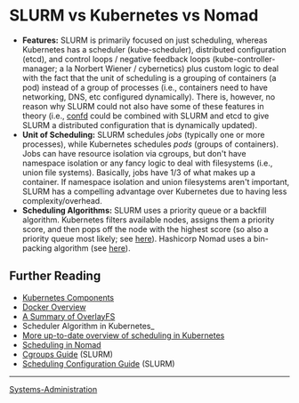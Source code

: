 
SLURM vs Kubernetes vs Nomad
============================

-   **Features:** SLURM is primarily focused on just scheduling, whereas Kubernetes has a scheduler (kube-scheduler), distributed configuration (etcd), and control loops / negative feedback loops (kube-controller-manager; a la Norbert Wiener / cybernetics) plus custom logic to deal with the fact that the unit of scheduling is a grouping of containers (a pod) instead of a group of processes (i.e., containers need to have networking, DNS, etc configured dynamically). There is, however, no reason why SLURM could not also have some of these features in theory (i.e., [confd](https://github.com/kelseyhightower/confd) could be combined with SLURM and etcd to give SLURM a distributed configuration that is dynamically updated).
-   **Unit of Scheduling:** SLURM schedules *jobs* (typically one or more processes), while Kubernetes schedules *pods* (groups of containers). Jobs can have resource isolation via cgroups, but don't have namespace isolation or any fancy logic to deal with filesystems (i.e., union file systems). Basically, jobs have 1/3 of what makes up a container. If namespace isolation and union filesystems aren't important, SLURM has a compelling advantage over Kubernetes due to having less complexity/overhead.
-   **Scheduling Algorithms:** SLURM uses a priority queue or a backfill algorithm. Kubernetes filters available nodes, assigns them a priority score, and then pops off the node with the highest score (so also a priority queue most likely; see [here](..%20_Scheduler%20Algorithm%20in%20Kubernetes:%20https://github.com/eBay/Kubernetes/blob/master/docs/devel/scheduler_algorithm.md)). Hashicorp Nomad uses a bin-packing algorithm (see [here](https://nomadproject.io/docs/internals/scheduling/scheduling/)).

Further Reading
---------------

-   [Kubernetes Components](https://kubernetes.io/docs/concepts/overview/components/)
-   [Docker Overview](https://docs.docker.com/engine/docker-overview/)
-   [A Summary of OverlayFS](https://jvns.ca/blog/2019/11/18/how-containers-work--overlayfs/)
-   Scheduler Algorithm in Kubernetes\_
-   [More up-to-date overview of scheduling in Kubernetes](https://kubernetes.io/docs/concepts/configuration/scheduling-framework/)
-   [Scheduling in Nomad](https://nomadproject.io/docs/internals/scheduling/scheduling/)
-   [Cgroups Guide](https://slurm.schedmd.com/cgroups.html) (SLURM)
-   [Scheduling Configuration Guide](https://slurm.schedmd.com/sched_config.html) (SLURM)

* * * * *

[Systems-Administration](Systems-Administration)
